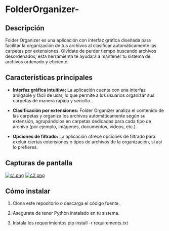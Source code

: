 # FolderOrganizer-


## Descripción

Folder Organizer es una aplicación con interfaz gráfica diseñada para facilitar la organización de tus archivos al clasificar automáticamente las carpetas por extensiones. Olvídate de perder tiempo buscando archivos desordenados, esta herramienta te ayudará a mantener tu sistema de archivos ordenado y eficiente.

## Características principales

- **Interfaz gráfica intuitiva:** La aplicación cuenta con una interfaz amigable y fácil de usar, lo que permite a los usuarios organizar sus carpetas de manera rápida y sencilla.

- **Clasificación por extensiones:** Folder Organizer analiza el contenido de las carpetas y organiza los archivos automáticamente según su extensión, agrupándolos en carpetas dedicadas para cada tipo de archivo (por ejemplo, imágenes, documentos, videos, etc.).


- **Opciones de filtrado:** La aplicación ofrece opciones de filtrado para excluir ciertas extensiones o tipos de archivos de la organización, si así lo prefieres.



## Capturas de pantalla

[![c1.png](https://i.postimg.cc/W3LVV3xZ/c1.png)](https://postimg.cc/2qwMFzkj)
[![c2.png](https://i.postimg.cc/44PDLB4V/c2.png)](https://postimg.cc/14g740q3)


<!-- Puedes agregar más capturas de pantalla según sea necesario -->

## Cómo instalar

1. Clona este repositorio o descarga el código fuente.

2. Asegúrate de tener Python instalado en tu sistema.

3. Instala los requerimientos
pip install -r requirements.txt

